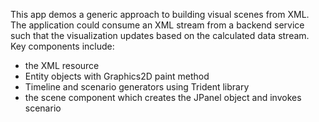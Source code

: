 This app demos a generic approach to building visual scenes from XML. The application could consume an XML stream from a backend service such that the visualization updates based on the calculated data stream.  Key components include:

 * the XML resource
 * Entity objects with Graphics2D paint method
 * Timeline and scenario generators using Trident library
 * the scene component which creates the JPanel object and invokes scenario
 
